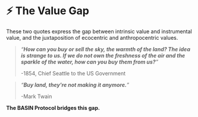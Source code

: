 # ⚡ The Value Gap

These two quotes express the gap between intrinsic value and instrumental value, and the juxtaposition of ecocentric and anthropocentric values.

> _“**How can you buy or sell the sky, the warmth of the land? The idea is strange to us. If we do not own the freshness of the air and the sparkle of the water, how can you buy them from us?**”_&#x20;
>
> \-1854, Chief Seattle to the US Government

> _“**Buy land, they're not making it anymore.**”_&#x20;
>
> \-Mark Twain

**The BASIN Protocol bridges this gap.**
